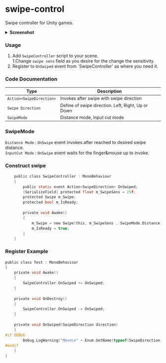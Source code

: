 <!--
  Copyright (c) 2022 Mehmet

  Written by Mehmet Doğan <mmt.dgn.6634@gmail.com>, august 2022
-->
# swipe-control
Swipe controller for Unity games.

<details>
<summary><b>Screenshot</b></summary>
  
<img src="/.github/screenshots/swipe.png">
</details>

### Usage
1. Add `SwipeController` script to your scene.  
  1.Change `swipe sens` field as you desire for the change the sensitivity.
2. Register to `OnSwiped` event from `SwipeController' as where you need it.

### Code Documentation
| Type                     | Description                                        |
| ------------------------ | -------------------------------------------------- |
| `Action<SwipeDirection>` | Invokes after swipe with swipe direction           |
| `Swipe Direction`        | Define of swipe direction. Left, Right, Up or Down |
| `SwipeMode`              | Distance mode, Input cut mode                     |
  
### SwipeMode
  `Distance Mode` : `OnSwipe` event invokes after reached to desired swipe distance.  
  `InputCut Mode` : `OnSwipe` event waits for the finger&mouse up to invoke.
  
  ### Construct swipe
```c
    public class SwipeController : MonoBehaviour
    {
        public static event Action<SwipeDirection> OnSwiped;
        [SerializeField] protected float m_SwipeSens = 25f;
        protected Swipe m_Swipe;
        protected bool m_IsReady;

        private void Awake()
        {
            m_Swipe = new Swipe(this, m_SwipeSens , SwipeMode.Distance);
            m_IsReady = true;
        }
    }
```
  
### Register Example
```c
public class Test : MonoBehaviour
{
    private void Awake()
    {
        SwipeController.OnSwiped += OnSwiped;
    }
  
    private void OnDestroy()
    {
        SwipeController.OnSwiped -= OnSwiped;
    }

    private void OnSwiped(SwipeDirection direction)
    {
#if DEBUG
        Debug.LogWarning("Move\n" + Enum.GetName(typeof(SwipeDirection), direction));
#endif
    }
}
```
